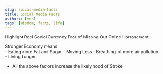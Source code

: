 ```yaml
---
slug: social-media-facts
title: Social Media Facts
authors: [vnk]
tags: [Wisdom, facts, life]
---
```


Highlight Reel
Social Currency
Fear of Missing Out
Online Harrasement

Stronger Economy means	
	- Eating more Fat and Sugar
	- Moving Less
	- Breathing lot more air pollution
	- Living Longer
- All the above factors increase the likely hood of Stroke